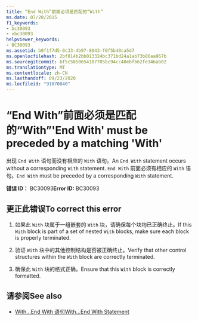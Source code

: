 ```yaml
---
title: “End With”前面必须是匹配的“With”
ms.date: 07/20/2015
f1_keywords:
- bc30093
- vbc30093
helpviewer_keywords:
- BC30093
ms.assetid: b0f1f7d5-0c33-4b97-8043-f0f5b40ca5d7
ms.openlocfilehash: 2bf814b2bb013324bc371bd24a1ab73b86aa967b
ms.sourcegitcommit: bf5c5850654187705bc94cc40ebfb62fe346ab02
ms.translationtype: MT
ms.contentlocale: zh-CN
ms.lasthandoff: 09/23/2020
ms.locfileid: "91070840"
---
```

# <a name="end-with-must-be-preceded-by-a-matching-with"></a><span data-ttu-id="9dccd-102">“End With”前面必须是匹配的“With”</span><span class="sxs-lookup"><span data-stu-id="9dccd-102">'End With' must be preceded by a matching 'With'</span></span>

<span data-ttu-id="9dccd-103">出现 `End With` 语句而没有相应的 `With` 语句。</span><span class="sxs-lookup"><span data-stu-id="9dccd-103">An `End With` statement occurs without a corresponding `With` statement.</span></span> <span data-ttu-id="9dccd-104">`End With` 前面必须有相应的 `With` 语句。</span><span class="sxs-lookup"><span data-stu-id="9dccd-104">`End With` must be preceded by a corresponding `With` statement.</span></span>  
  
 <span data-ttu-id="9dccd-105">**错误 ID：** BC30093</span><span class="sxs-lookup"><span data-stu-id="9dccd-105">**Error ID:** BC30093</span></span>  
  
## <a name="to-correct-this-error"></a><span data-ttu-id="9dccd-106">更正此错误</span><span class="sxs-lookup"><span data-stu-id="9dccd-106">To correct this error</span></span>  
  
1. <span data-ttu-id="9dccd-107">如果此 `With` 块属于一组嵌套的 `With` 块，请确保每个块均已正确终止。</span><span class="sxs-lookup"><span data-stu-id="9dccd-107">If this `With` block is part of a set of nested `With` blocks, make sure each block is properly terminated.</span></span>  
  
2. <span data-ttu-id="9dccd-108">验证 `With` 块中的其他控制结构是否被正确终止。</span><span class="sxs-lookup"><span data-stu-id="9dccd-108">Verify that other control structures within the `With` block are correctly terminated.</span></span>  
  
3. <span data-ttu-id="9dccd-109">确保此 `With` 块的格式正确。</span><span class="sxs-lookup"><span data-stu-id="9dccd-109">Ensure that this `With` block is correctly formatted.</span></span>  
  
## <a name="see-also"></a><span data-ttu-id="9dccd-110">请参阅</span><span class="sxs-lookup"><span data-stu-id="9dccd-110">See also</span></span>

- [<span data-ttu-id="9dccd-111">With...End With 语句</span><span class="sxs-lookup"><span data-stu-id="9dccd-111">With...End With Statement</span></span>](../language-reference/statements/with-end-with-statement.md)
